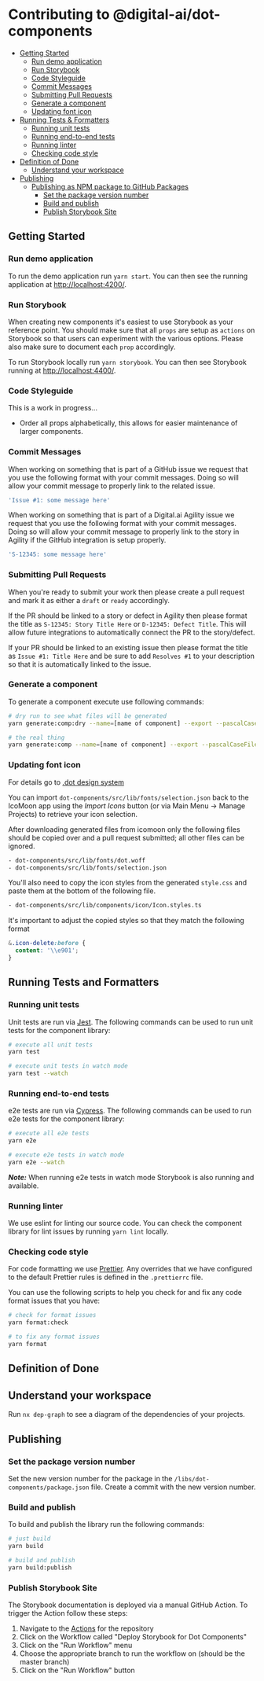 # Contributing to @digital-ai/dot-components

- [Getting Started](#getting-started)
  - [Run demo application](#run-demo-application)
  - [Run Storybook](#run-storybook)
  - [Code Styleguide](#code-styleguide)
  - [Commit Messages](#commit-messages)
  - [Submitting Pull Requests](#submitting-pull-requests)
  - [Generate a component](#generate-a-component)
  - [Updating font icon](#updating-font-icon)
- [Running Tests & Formatters](#running-tests-and-formatters)
  - [Running unit tests](#running-unit-tests)
  - [Running end-to-end tests](#running-end-to-end-tests)
  - [Running linter](#running-linter)
  - [Checking code style](#checking-code-style)
- [Definition of Done](#definition-of-done)
  - [Understand your workspace](#understand-your-workspace)
- [Publishing](#publishing)
  - [Publishing as NPM package to GitHub Packages](#publishing-as-npm-package-to-github-packages)
    - [Set the package version number](#set-the-package-version-number)
    - [Build and publish](#build-and-publish)
    - [Publish Storybook Site](#publish-storybook-site)

## Getting Started

### Run demo application

To run the demo application run `yarn start`. You can then see the running application at <http://localhost:4200/>.

### Run Storybook

When creating new components it's easiest to use Storybook as your reference point. You should make sure that all `props` are setup as `actions` on Storybook so that users can experiment with the various options. Please also make sure to document each `prop` accordingly.

To run Storybook locally run `yarn storybook`. You can then see Storybook running at <http://localhost:4400/>.

### Code Styleguide

This is a work in progress...

- Order all props alphabetically, this allows for easier maintenance of larger components.

### Commit Messages

When working on something that is part of a GitHub issue we request that you use the following format with your commit messages. Doing so will allow your commit message to properly link to the related issue.

```sh
'Issue #1: some message here'
```

When working on something that is part of a Digital.ai Agility issue we request that you use the following format with your commit messages. Doing so will allow your commit message to properly link to the story in Agility if the GitHub integration is setup properly.

```sh
'S-12345: some message here'
```

### Submitting Pull Requests

When you're ready to submit your work then please create a pull request and mark it as either a `draft` or `ready` accordingly.

If the PR should be linked to a story or defect in Agility then please format the title as `S-12345: Story Title Here` or `D-12345: Defect Title`. This will allow future integrations to automatically connect the PR to the story/defect.

If your PR should be linked to an existing issue then please format the title as `Issue #1: Title Here` and be sure to add `Resolves #1` to your description so that it is automatically linked to the issue.

### Generate a component

To generate a component execute use following commands:

```sh
# dry run to see what files will be generated
yarn generate:comp:dry --name=[name of component] --export --pascalCaseFiles

# the real thing
yarn generate:comp --name=[name of component] --export --pascalCaseFiles
```

### Updating font icon

For details go to [.dot design system](https://zeroheight.com/4a9ac476a/p/13a447-icons/t/36e685)

You can import `dot-components/src/lib/fonts/selection.json` back to the IcoMoon app using the _Import Icons_ button (or via Main Menu → Manage Projects) to retrieve your icon selection.

After downloading generated files from icomoon only the following files should be copied over and a pull request submitted; all other files can be ignored.

```sh
- dot-components/src/lib/fonts/dot.woff
- dot-components/src/lib/fonts/selection.json
```

You'll also need to copy the icon styles from the generated `style.css` and paste them at the bottom of the following file.

```sh
- dot-components/src/lib/components/icon/Icon.styles.ts
```

It's important to adjust the copied styles so that they match the following format

```css
&.icon-delete:before {
  content: '\\e901';
}
```

## Running Tests and Formatters

### Running unit tests

Unit tests are run via [Jest](https://jestjs.io). The following commands can be used to run unit tests for the component library:

```sh
# execute all unit tests
yarn test

# execute unit tests in watch mode
yarn test --watch
```

### Running end-to-end tests

e2e tests are run via [Cypress](https://www.cypress.io/). The following commands can be used to run e2e tests for the component library:

```sh
# execute all e2e tests
yarn e2e

# execute e2e tests in watch mode
yarn e2e --watch
```

**_Note:_** When running e2e tests in watch mode Storybook is also running and available.

### Running linter

We use eslint for linting our source code. You can check the component library for lint issues by running `yarn lint` locally.

### Checking code style

For code formatting we use [Prettier](https://prettier.io/). Any overrides that we have configured to the default Prettier rules is defined in the `.prettierrc` file.

You can use the following scripts to help you check for and fix any code format issues that you have:

```sh
# check for format issues
yarn format:check

# to fix any format issues
yarn format
```

## Definition of Done

## Understand your workspace

Run `nx dep-graph` to see a diagram of the dependencies of your projects.

## Publishing

### Set the package version number

Set the new version number for the package in the `/libs/dot-components/package.json` file. Create a commit with the new version number.

### Build and publish

To build and publish the library run the following commands:

```sh
# just build
yarn build

# build and publish
yarn build:publish
```

### Publish Storybook Site

The Storybook documentation is deployed via a manual GitHub Action. To trigger the Action follow these steps:

1. Navigate to the [Actions](https://github.com/digital-ai/dot-components/actions) for the repository
1. Click on the Workflow called "Deploy Storybook for Dot Components"
1. Click on the "Run Workflow" menu
1. Choose the appropriate branch to run the workflow on (should be the master branch)
1. Click on the "Run Workflow" button
